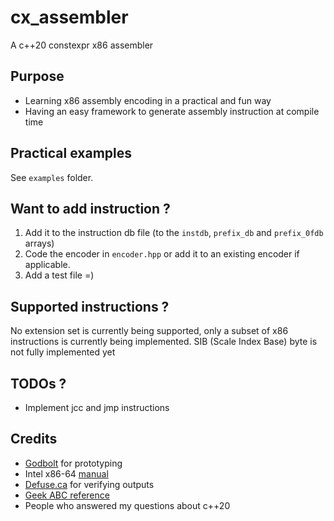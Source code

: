# cx_assembler

A c++20 constexpr x86 assembler

## Purpose

* Learning x86 assembly encoding in a practical and fun way
* Having an easy framework to generate assembly instruction at compile time

## Practical examples

See `examples` folder.

## Want to add instruction ?

1. Add it to the instruction db file (to the `instdb`, `prefix_db` and `prefix_0fdb` arrays)
2. Code the encoder in `encoder.hpp` or add it to an existing encoder if applicable.
3. Add a test file =)

## Supported instructions ?

No extension set is currently being supported, only a subset of x86 instructions is currently being implemented.
SIB (Scale Index Base) byte is not fully implemented yet

## TODOs ?

- Implement jcc and jmp instructions

## Credits

- [Godbolt](https://godbolt.org/) for prototyping
- Intel x86-64 [manual](https://www.intel.com/content/dam/www/public/us/en/documents/manuals/64-ia-32-architectures-software-developer-instruction-set-reference-manual-325383.pdf)
- [Defuse.ca](https://defuse.ca/online-x86-assembler.htm#disassembly) for verifying outputs
- [Geek ABC reference](http://ref.x86asm.net/geek-abc.html)
- People who answered my questions about c++20